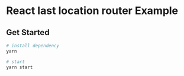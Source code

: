 # React last location router Example

## Get Started
```sh
# install dependency
yarn

# start
yarn start

```

